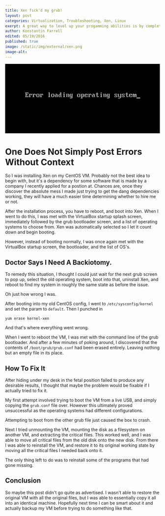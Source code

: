 ```yaml
---
title: Xen fsck'd my grub!
layout: post
categories: Virtualization, Troubleshooting, Xen, Linux
exerpt: A great way to level up your progamming abilities is by completely breaking your system, then instead of wiping it and starting fresh, figure out exactly what went wrong and revert it back to its previous state. If you can't do that, then at least figure out how to save all your precious data before reformatting your system. I just went and did this, and I'm going to talk you through how I fixed it.
author: Konstantin Farrell
edited: 05/19/2016
published: true
image: /static/img/external/xen.png
image-alt:
---
```


![Error Loading Operating System](/static/img/external/error_loading.png)

# One Does Not Simply Post Errors Without Context

So I was installing Xen on my CentOS VM.
Probably not the best idea to begin with, but it's a dependency for some
software that is made by a company I recently applied for a postion at.
Chances are, once they discover the absolute mess I made just trying to
get the dang dependencies working, they will have a much easier time
determining whether to hire me or not.

After the installation process, you have to reboot, and boot into Xen.
When I went to do this, I was met with the VirtualBox startup splash screen,
immediately followed by the grub bootloader screen, and a list
of operating systems to choose from. Xen was automatically selected so I let
it count down and begin booting.

However, instead of booting normally, I was once again met with the VirtualBox
startup screen, the bootloader, and the list of OS's.

## Doctor Says I Need A Backiotomy.

To remedy this situation, I thought I could just wait for the next grub screen to pop up,
select the old operating system, boot into that, uninstall Xen, and reboot to find my system
in roughly the same state as before the issue.

Oh just how wrong I was.

After booting into my old CentOS config, I went to `/etc/sysconfig/kernel` and set the param to `default`.
Then I punched in

    yum erase kernel-xen

And that's where everything went wrong.

When I went to reboot the VM, I was met with the command line of the grub bootloader.
And after a few minutes of poking around, I discovered that the contents of `/boot/grub/grub.conf`
had been erased entirely. Leaving nothing but an empty file in its place.

## How To Fix It

After hiding under my desk in the fetal position failed to produce any desirable results, I thought
that maybe the problem would be fixable if I actually tried to fix it.

My first attempt involved trying to boot the VM from a live USB, and simply copying the `grub.conf`
file over. However this ultimately proved unsuccessful as the operating systems had different configurations.

Attempting to boot from the other grub file just caused the box to crash.

Next I tried unmounting the VM, mounting the disk as a filesystem on another VM, and extracting the critical files.
This worked well, and I was able to move all critical files from the old disk onto the new disk. From there
I was able to reinstall the VM, and restore it to its original working state by moving all the critical files I
needed back onto it.

The only thing left to do was to reinstall some of the programs that had gone missing.

## Conclusion

So maybe this post didn't go quite as advertised. I wasn't able to restore the original VM with all the original
files, but I was able to essentially copy it all into an identical machine. Hopefully next time I can be smart about
it and actually backup my VM before trying to do something like that.

